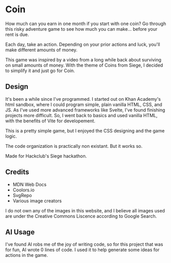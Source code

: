 # Coin
How much can you earn in one month if you start with one coin? Go through this risky adventure game to see how much you can make... before your rent is due.

Each day, take an action. Depending on your prior actions and luck, you'll make different amounts of money. 

This game was inspired by a video from a long while back about surviving on small amounts of money. With the theme of Coins from Siege, I decided to simplify it and just go for Coin.

## Design
It's been a while since I've programmed. I started out on Khan Academy's html sandbox, where I could program simple, plain vanilla HTML, CSS, and JS. As I've used more advanced frameworks like Svelte, I've found finishing projects more difficult. So, I went back to basics and used vanilla HTML, with the benefits of Vite for developement. 

This is a pretty simple game, but I enjoyed the CSS designing and the game logic.

The code organization is practically non existant. But it works so.

Made for Hackclub's Siege hackathon.

## Credits
- MDN Web Docs
- Coolors.io
- SvgRepo
- Various image creators

I do not own any of the images in this website, and I believe all images used are under the Creative Commons Liscence according to Google Search.

## AI Usage
I've found AI robs me of the joy of writing code, so for this project that was for fun, AI wrote 0 lines of code. I used it to help generate some ideas for actions in the game. 